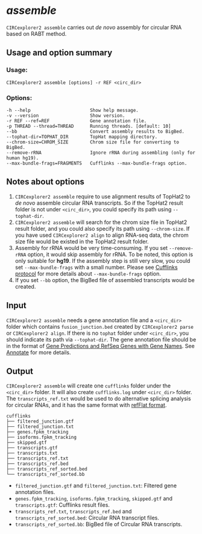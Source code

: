 # *assemble*

`CIRCexplorer2 assemble` carries out *de novo* assembly for circular RNA based on RABT method.

## Usage and option summary

### Usage:

```
CIRCexplorer2 assemble [options] -r REF <circ_dir>
```

### Options:

```
-h --help                      Show help message.
-v --version                   Show version.
-r REF --ref=REF               Gene annotation file.
-p THREAD --thread=THREAD      Running threads. [default: 10]
--bb                           Convert assembly results to BigBed.
--tophat-dir=TOPHAT_DIR        TopHat mapping directory.
--chrom-size=CHROM_SIZE        Chrom size file for converting to BigBed.
--remove-rRNA                  Ignore rRNA during assembling (only for human hg19).
--max-bundle-frags=FRAGMENTS   Cufflinks --max-bundle-frags option.
```

## Notes about options

1. `CIRCexplorer2 assemble` require to use alignment results of TopHat2 to *de novo* assemble circular RNA transcripts. So if the TopHat2 result folder is not under `<circ_dir>`, you could specify its path using `--tophat-dir`.
2. `CIRCexplorer2 assemble` will search for the chrom size file in TopHat2 result folder, and you could also specify its path using `--chrom-size`. If you have used `CIRCexplorer2 align` to align RNA-seq data, the chrom size file would be existed in the TopHat2 result folder.
3. Assembly for rRNA would be very time-consuming. If you set `--remove-rRNA` option, it would skip assembly for rRNA. To be noted, this option is only suitable for **hg19**. If the assembly step is still very slow, you could set `--max-bundle-frags` with a small number. Please see [Cufflinks protocol](http://www.nature.com/nprot/journal/v7/n3/fig_tab/nprot.2012.016_T2.html) for more details about `--max-bundle-frags` option.
4. If you set `--bb` option, the BigBed file of assembled transcripts would be created.

## Input

`CIRCexplorer2 assemble` needs a gene annotation file and a `<circ_dir>` folder which contains `fusion_junction.bed` created by `CIRCexplorer2 parse` or `CIRCexplorer2 align`. If there is no `tophat` folder under `<circ_dir>`, you should indicate its path via `--tophat-dir`. The gene annotation file should be in the format of [Gene Predictions and RefSeq Genes with Gene Names](https://genome.ucsc.edu/FAQ/FAQformat.html#format9). See [Annotate](../modules/annotate.md) for more details.

## Output

`CIRCexplorer2 assemble` will create one `cufflinks` folder under the `<circ_dir>` folder. It will also create `cufflinks.log` under `<circ_dir>` folder. The `transcripts_ref.txt` would be used to do alternative splicing analysis for circular RNAs, and it has the same format with [refFlat format](http://genome.ucsc.edu/FAQ/FAQformat.html#format9).

```
cufflinks
├── filtered_junction.gtf
├── filtered_junction.txt
├── genes.fpkm_tracking
├── isoforms.fpkm_tracking
├── skipped.gtf
├── transcripts.gtf
├── transcripts.txt
├── transcripts_ref.txt
├── transcripts_ref.bed
├── transcripts_ref_sorted.bed
└── transcripts_ref_sorted.bb
```

* `filtered_junction.gtf` and `filtered_junction.txt`: Filtered gene annotation files.
* `genes.fpkm_tracking`, `isoforms.fpkm_tracking`, `skipped.gtf` and `transcripts.gtf`: Cufflinks result files.
* `transcripts_ref.txt`, `transcripts_ref.bed` and `transcripts_ref_sorted.bed`: Circular RNA transcript files.
* `transcripts_ref_sorted.bb`: BigBed file of Circular RNA transcripts.
